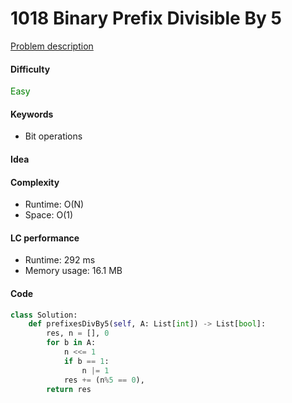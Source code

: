 1018 Binary Prefix Divisible By 5
=======================
[Problem description](https://leetcode.com/problems/binary-prefix-divisible-by-5/)

#### Difficulty
<span style="color:green">Easy</span>

#### Keywords
- Bit operations

#### Idea

#### Complexity
- Runtime: O(N)
- Space: O(1)

#### LC performance
- Runtime: 292 ms
- Memory usage: 16.1 MB

#### Code
```python
class Solution:
    def prefixesDivBy5(self, A: List[int]) -> List[bool]:
        res, n = [], 0
        for b in A:
            n <<= 1
            if b == 1:
                n |= 1
            res += (n%5 == 0),
        return res
```
